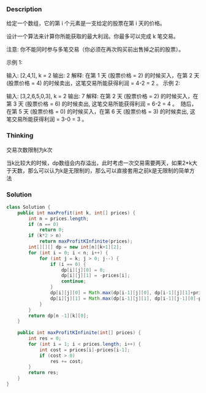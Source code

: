 ### Description

给定一个数组，它的第 i 个元素是一支给定的股票在第 i 天的价格。

设计一个算法来计算你所能获取的最大利润。你最多可以完成 k 笔交易。

注意: 你不能同时参与多笔交易（你必须在再次购买前出售掉之前的股票）。

示例 1:

输入: [2,4,1], k = 2
输出: 2
解释: 在第 1 天 (股票价格 = 2) 的时候买入，在第 2 天 (股票价格 = 4) 的时候卖出，这笔交易所能获得利润 = 4-2 = 2 。
示例 2:

输入: [3,2,6,5,0,3], k = 2
输出: 7
解释: 在第 2 天 (股票价格 = 2) 的时候买入，在第 3 天 (股票价格 = 6) 的时候卖出, 这笔交易所能获得利润 = 6-2 = 4 。
​     随后，在第 5 天 (股票价格 = 0) 的时候买入，在第 6 天 (股票价格 = 3) 的时候卖出, 这笔交易所能获得利润 = 3-0 = 3 。

### Thinking

交易次数限制为k次

当k比较大的时候，dp数组会内存溢出，此时考虑一次交易需要两天，如果2*k大于天数，那么可以认为k是无限制的，那么可以直接套用之前k是无限制的简单方法

### Solution

```java
class Solution {
    public int maxProfit(int k, int[] prices) {
        int n = prices.length;
        if (n == 0)
            return 0;
        if (k*2 > n)
            return maxProfitKInfinite(prices);
        int[][][] dp = new int[n][k+1][2];
        for (int i = 0; i < n; i++) {
            for (int j = k; j > 0; j--) {
                if (i == 0) {
                    dp[i][j][0] = 0;
                    dp[i][j][1] = -prices[i];
                    continue;
                }
                dp[i][j][0] = Math.max(dp[i-1][j][0], dp[i-1][j][1]+prices[i]);
                dp[i][j][1] = Math.max(dp[i-1][j][1], dp[i-1][j-1][0]-prices[i]);
            }
        }
        return dp[n -1][k][0];
    }
    
    public int maxProfitKInfinite(int[] prices) {
        int res = 0;
        for (int i = 1; i < prices.length; i++) {
            int cost = prices[i]-prices[i-1];
            if (cost > 0)
                res += cost;
        }
        return res;
    }
}
```

